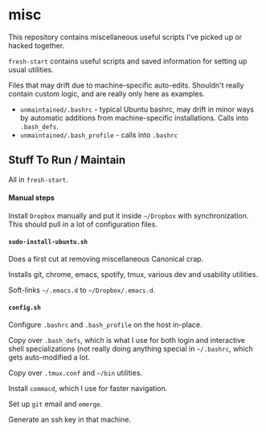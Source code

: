 # misc
This repository contains miscellaneous useful scripts I've picked up or hacked together.

`fresh-start` contains useful scripts and saved information for setting up usual utilities.

Files that may drift due to machine-specific auto-edits. Shouldn't really contain custom logic, and are really only here as examples.

* `unmaintained/.bashrc` - typical Ubuntu bashrc, may drift in minor ways by automatic additions from machine-specific installations. Calls into `.bash_defs`.
* `unmaintained/.bash_profile` - calls into `.bashrc`

## Stuff To Run / Maintain

All in `fresh-start`.

#### Manual steps

Install `Dropbox` manually and put it inside `~/Dropbox` with synchronization. This should pull in a lot of configuration files.

#### `sudo-install-ubuntu.sh`

Does a first cut at removing miscellaneous Canonical crap.

Installs git, chrome, emacs, spotify, tmux, various dev and usability utilities.

Soft-links `~/.emacs.d` to `~/Dropbox/.emacs.d`.

#### `config.sh`

Configure `.bashrc` and `.bash_profile` on the host in-place.

Copy over `.bash_defs`, which is what I use for both login and interactive shell specializations (not really doing anything special in `~/.bashrc`, which gets auto-modified a lot.

Copy over `.tmux.conf` and `~/bin` utilities.

Install `commacd`, which I use for faster navigation.

Set up `git` email and `emerge`.

Generate an ssh key in that machine.
